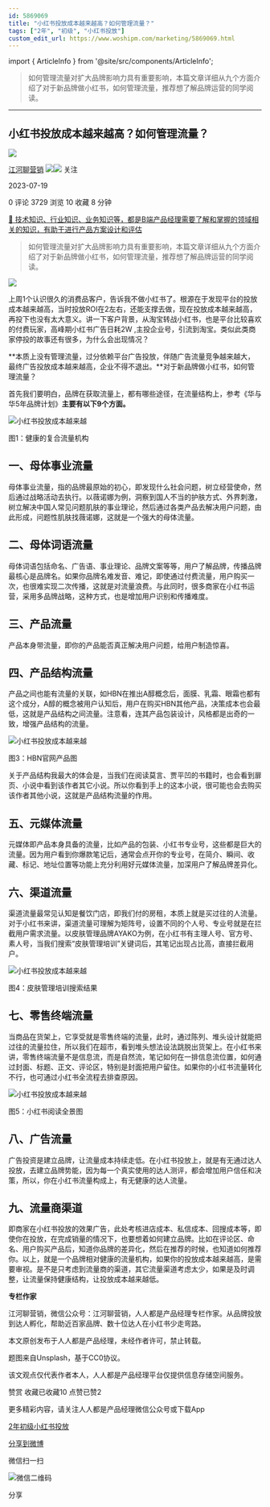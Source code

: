```yaml
---
id: 5869069
title: "小红书投放成本越来越高？如何管理流量？"
tags: ["2年", "初级", "小红书投放"]
custom_edit_url: https://www.woshipm.com/marketing/5869069.html
---
```

import { ArticleInfo } from '@site/src/components/ArticleInfo';

<ArticleInfo
    author="江河聊营销"
    authorLink="https://www.woshipm.com/u/669162"
    published="2023-07-19"
    views={3729}
    comments={0}
    collects={10}
/>

> 如何管理流量对扩大品牌影响力具有重要影响，本篇文章详细从九个方面介绍了对于新品牌做小红书，如何管理流量，推荐想了解品牌运营的同学阅读。

---

## 小红书投放成本越来越高？如何管理流量？

[![](https://static.woshipm.com/APP_U_202210_20221030085450_9872.jpeg?imageView2/1/w/72/h/72/q/100)](https://www.woshipm.com/u/669162)

[江河聊营销](https://www.woshipm.com/u/669162) ![](https://static.woshipm.com/tag/1121_1@2x.png)![](https://static.woshipm.com/tag/2304_1@2x.png) 关注

2023-07-19

0 评论 3729 浏览 10 收藏 8 分钟

[🔗 技术知识、行业知识、业务知识等，都是B端产品经理需要了解和掌握的领域相关的知识，有助于进行产品方案设计和评估](https://ke.qidianla.com/courses/bcpm)

> 如何管理流量对扩大品牌影响力具有重要影响，本篇文章详细从九个方面介绍了对于新品牌做小红书，如何管理流量，推荐想了解品牌运营的同学阅读。

![](https://image.woshipm.com/2023/05/06/a91e2ffe-ec01-11ed-bbb6-00163e0b5ff3.jpg)

上周1个认识很久的消费品客户，告诉我不做小红书了。根源在于发现平台的投放成本越来越高，当时投放ROI在2左右，还能支撑去做，现在投放成本越来越高，再投下也没有太大意义。讲一下客户背景，从淘宝转战小红书，也是平台比较喜欢的付费玩家，高峰期小红书广告日耗2W ,主投企业号，引流到淘宝。类似此类商家停投的故事还有很多，为什么会出现情况？

**本质上没有管理流量，过分依赖平台广告投放，伴随广告流量竞争越来越大，最终广告投放成本越来越高，企业不得不退出。**对于新品牌做小红书，如何管理流量？

首先我们要明白，品牌在获取流量上，都有哪些途径，在流量结构上，参考《华与华5年品牌计划》**主要有以下9个方面。**

![小红书投放成本越来越](https://image.yunyingpai.com/wp/2023/07/QET0k3RSZvxLl6Zau0YH.png)

图1：健康的复合流量机构

## 一、母体事业流量

母体事业流量，指的品牌最原始的初心，即发现什么社会问题，树立经营使命，然后通过战略活动去执行。以薇诺娜为例，洞察到国人不当的护肤方式、外界刺激，树立解决中国人常见问题肌肤的事业理论，然后通过各类产品去解决用户问题，由此形成，问题性肌肤找薇诺娜，这就是一个强大的母体流量。

## 二、母体词语流量

母体词语包括命名、广告语、事业理论、品牌文案等等，用户了解品牌，传播品牌最核心是品牌名。如果你品牌名难发音、难记，即使通过付费流量，用户购买一次，也很难实现二次传播，这就是对流量浪费。与此同时，很多商家在小红书运营，采用多品牌战略，这种方式，也是增加用户识别和传播难度。

## 三、产品流量

产品本身带流量，即你的产品能否真正解决用户问题，给用户制造惊喜。

## 四、产品结构流量

产品之间也能有流量的关联，如HBN在推出A醇概念后，面膜、乳霜、眼霜也都有这个成分，A醇的概念被用户认知后，用户在购买HBN其他产品，决策成本也会最低，这就是产品结构之间流量。注意看，连其产品包装设计，风格都是出奇的一致，增强产品结构的流量。

![小红书投放成本越来越](https://image.yunyingpai.com/wp/2023/07/4GKhAnB8MRZVFYYm2gww.jpeg)

图3：HBN官网产品图

关于产品结构我最大的体会是，当我们在阅读莫言、贾平凹的书籍时，也会看到扉页、小说中看到该作者其它小说。所以你看到手上的这本小说，很可能也会去购买该作者其他小说，这就是产品结构流量的作用。

## 五、元媒体流量

元媒体即产品本身具备的流量，比如产品的包装、小红书专业号，这些都是巨大的流量。因为用户看到你爆款笔记后，通常会点开你的专业号，在简介、瞬间、收藏、标记、地址位置等功能上充分利用好元媒体流量，加深用户了解品牌差异化。

## 六、渠道流量

渠道流量最常见认知是餐饮门店，即我们付的房租，本质上就是买过往的人流量。对于小红书来讲，渠道流量可理解为矩阵号，设置不同的个人号、专业号就是在拦截用户需求流量。以皮肤管理品牌AYAKO为例，在小红书有主理人号、官方号、素人号，当我们搜索“皮肤管理培训”关键词后，其笔记出现占比高，直接拦截用户。

![小红书投放成本越来越](https://image.yunyingpai.com/wp/2023/07/yWIsVCJ0KeVzIThp3U55.png)

图4：皮肤管理培训搜索结果

## 七、零售终端流量

当商品在货架上，它享受就是零售终端的流量，此时，通过陈列、堆头设计就能把过往的流量拉住，所以我们在超市，看到堆头想法设法跳脱出货架上。在小红书来讲，零售终端流量不是信息流，而是自然流，笔记如何在一排信息流位置，如何通过封面、标题、正文、评论区，特别是封面把用户留住。如果你的小红书流量转化不行，也可通过小红书全流程去排查原因。

![小红书投放成本越来越](https://image.yunyingpai.com/wp/2023/07/O8ogajx28NvzpIUTHXml.png)

图5：小红书阅读全景图

## 八、广告流量

广告投资是建立品牌，让流量成本持续走低。在小红书投放上，就是有无通过达人投放，去建立品牌势能，因为每一个真实使用的达人测评，都会增加用户信任和决策，所以，你在小红书流量构成上，有无健康的达人流量。

## 九、流量商渠道

即商家在小红书投放的效果广告，此处考核进店成本、私信成本、回搜成本等，即使你在投放，在完成销量的情况下，也要想着如何建立品牌。比如在评论区、命名、用户购买产品后，知道你品牌的差异化，然后在推荐的时候，也知道如何推荐你。以上，就是一个品牌相对健康的流量机构，如果你的投放成本越来越高，是需要审视。是不是只考虑到流量商的渠道，其它流量渠道考虑太少，如果是及时调整，让流量保持健康结构，让投放成本越来越低。

**专栏作家**

江河聊营销，微信公众号：江河聊营销，人人都是产品经理专栏作家。从品牌投放到达人孵化，帮助近百家品牌、数十位达人在小红书少走弯路。

本文原创发布于人人都是产品经理，未经作者许可，禁止转载。

题图来自Unsplash，基于CC0协议。

该文观点仅代表作者本人，人人都是产品经理平台仅提供信息存储空间服务。

赞赏 收藏已收藏10 点赞已赞2

更多精彩内容，请关注人人都是产品经理微信公众号或下载App

[2年](https://www.woshipm.com/tag/2%e5%b9%b4)[初级](https://www.woshipm.com/tag/%e5%88%9d%e7%ba%a7)[小红书投放](https://www.woshipm.com/tag/%e5%b0%8f%e7%ba%a2%e4%b9%a6%e6%8a%95%e6%94%be)

[分享到微博](https://service.weibo.com/share/share.php?appkey=2775287854&title=小红书投放成本越来越高？如何管理流量？&url=https://www.woshipm.com/marketing/5869069.html&pic=https://image.woshipm.com/2023/05/06/a91e2ffe-ec01-11ed-bbb6-00163e0b5ff3.jpg)

微信扫一扫

![微信二维码](https://api.pwmqr.com/qrcode/create/?url=https://www.woshipm.com/marketing/5869069.html)

分享